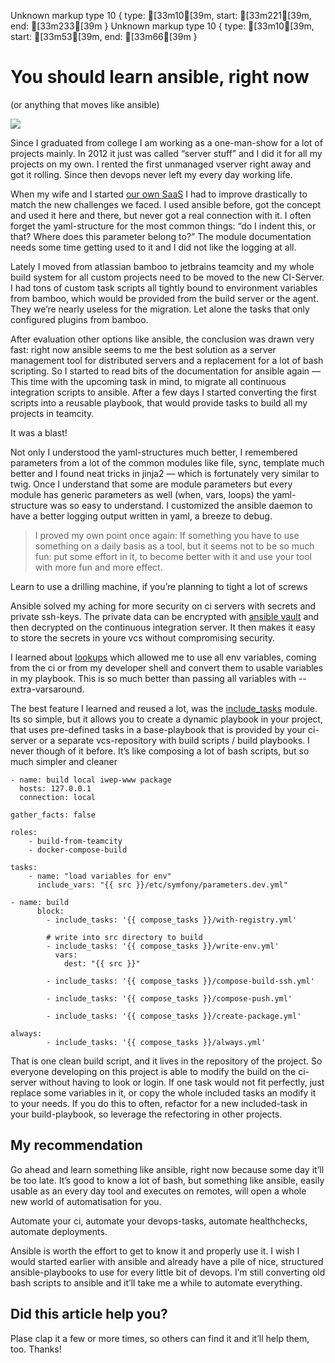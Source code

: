 Unknown markup type 10 { type: [33m10[39m, start: [33m221[39m, end: [33m233[39m }
Unknown markup type 10 { type: [33m10[39m, start: [33m53[39m, end: [33m66[39m }

# You should learn ansible, right now

(or anything that moves like ansible)

![](https://cdn-images-1.medium.com/max/2522/1*2f9LDb-D1xjKQBwI4dCFmQ.png)

Since I graduated from college I am working as a one-man-show for a lot of projects mainly. In 2012 it just was called “server stuff” and I did it for all my projects on my own. I rented the first unmanaged vserver right away and got it rolling. Since then devops never left my every day working life.

When my wife and I started [our own SaaS](https://www.ich-will-ein-pony.de/de/keepsake-journal) I had to improve drastically to match the new challenges we faced. I used ansible before, got the concept and used it here and there, but never got a real connection with it. I often forget the yaml-structure for the most common things: “do I indent this, or that? Where does this parameter belong to?” The module documentation needs some time getting used to it and I did not like the logging at all.

Lately I moved from atlassian bamboo to jetbrains teamcity and my whole build system for all custom projects need to be moved to the new CI-Server. I had tons of custom task scripts all tightly bound to environment variables from bamboo, which would be provided from the build server or the agent. They we’re nearly useless for the migration. Let alone the tasks that only configured plugins from bamboo.

After evaluation other options like ansible, the conclusion was drawn very fast: right now ansible seems to me the best solution as a server management tool for distributed servers and a replacement for a lot of bash scripting. So I started to read bits of the documentation for ansible again — This time with the upcoming task in mind, to migrate all continuous integration scripts to ansible.
After a few days I started converting the first scripts into a reusable playbook, that would provide tasks to build all my projects in teamcity.

It was a blast!

Not only I understood the yaml-structures much better, I remembered parameters from a lot of the common modules like file, sync, template much better and I found neat tricks in jinja2 — which is fortunately very similar to twig. Once I understand that some are module parameters but every module has generic parameters as well (when, vars, loops) the yaml-structure was so easy to understand. I customized the ansible daemon to have a better logging output written in yaml, a breeze to debug.
> I proved my own point once again: If something you have to use something on a daily basis as a tool, but it seems not to be so much fun: put some effort in it, to become better with it and use your tool with more fun and more effect.

Learn to use a drilling machine, if you’re planning to tight a lot of screws

Ansible solved my aching for more security on ci servers with secrets and private ssh-keys. The private data can be encrypted with [ansible vault](https://docs.ansible.com/ansible/latest/user_guide/vault.html) and then decrypted on the continuous integration server. It then makes it easy to store the secrets in youre vcs without compromising security.

I learned about [lookups](https://docs.ansible.com/ansible/latest/plugins/lookup.html#plugin-list) which allowed me to use all env variables, coming from the ci or from my developer shell and convert them to usable variables in my playbook. This is so much better than passing all variables with --extra-varsaround.

The best feature I learned and reused a lot, was the [include_tasks](https://docs.ansible.com/ansible/2.4/include_tasks_module.html) module. Its so simple, but it allows you to create a dynamic playbook in your project, that uses pre-defined tasks in a base-playbook that is provided by your ci-server or a separate vcs-repository with build scripts / build playbooks. I never though of it before. It’s like composing a lot of bash scripts, but so much simpler and cleaner

    - name: build local iwep-www package
      hosts: 127.0.0.1
      connection: local

    gather_facts: false

    roles:
        - build-from-teamcity
        - docker-compose-build

    tasks:
        - name: "load variables for env"
          include_vars: "{{ src }}/etc/symfony/parameters.dev.yml"

    - name: build
          block:
            - include_tasks: '{{ compose_tasks }}/with-registry.yml'

            # write into src directory to build
            - include_tasks: '{{ compose_tasks }}/write-env.yml'
              vars:
                dest: "{{ src }}"

            - include_tasks: '{{ compose_tasks }}/compose-build-ssh.yml'

            - include_tasks: '{{ compose_tasks }}/compose-push.yml'

            - include_tasks: '{{ compose_tasks }}/create-package.yml'

    always:
            - include_tasks: '{{ compose_tasks }}/always.yml'

That is one clean build script, and it lives in the repository of the project. So everyone developing on this project is able to modify the build on the ci-server without having to look or login.
If one task would not fit perfectly, just replace some variables in it, or copy the whole included tasks an modify it to your needs. If you do this to often, refactor for a new included-task in your build-playbook, so leverage the refectoring in other projects.

## My recommendation

Go ahead and learn something like ansible, right now because some day it’ll be too late. It’s good to know a lot of bash, but something like ansible, easily usable as an every day tool and executes on remotes, will open a whole new world of automatisation for you.

Automate your ci, automate your devops-tasks, automate healthchecks, automate deployments.

Ansible is worth the effort to get to know it and properly use it. I wish I would started earlier with ansible and already have a pile of nice, structured ansible-playbooks to use for every little bit of devops. I’m still converting old bash scripts to ansible and it’ll take me a while to automate everything.

## Did this article help you?

Plase clap it a few or more times, so others can find it and it’ll help them, too. Thanks!
